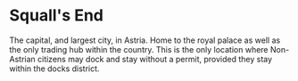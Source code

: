 # Squall's End

The capital, and largest city, in Astria.  Home to the royal palace as well as the only trading hub within the country.  This is the only location where Non-Astrian citizens may dock and stay without a permit, provided they stay within the docks district.
